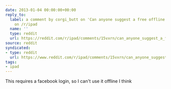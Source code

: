 ```yaml
---
date: 2013-01-04 00:00:00+00:00
reply_to:
  label: a comment by corgi_butt on 'Can anyone suggest a free offline trivia app?'
    on /r/ipad
  name: ''
  type: reddit
  url: https://reddit.com/r/ipad/comments/15vxrn/can_anyone_suggest_a_free_offline_trivia_app/c7qapg8/
source: reddit
syndicated:
- type: reddit
  url: https://www.reddit.com/r/ipad/comments/15vxrn/can_anyone_suggest_a_free_offline_trivia_app/c7qie80/
tags:
- ipad
---
```


This requires a facebook login, so I can't use it offline I think